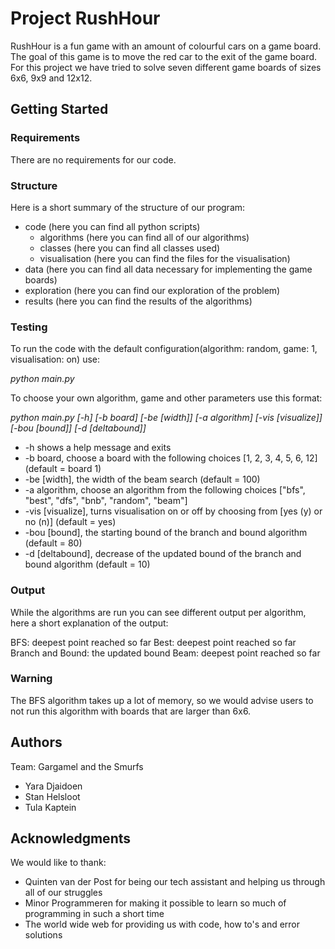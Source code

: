 # Project RushHour

RushHour is a fun game with an amount of colourful cars on a game board. The goal of this game is to move
the red car to the exit of the game board. For this project we have tried to solve seven different game boards
of sizes 6x6, 9x9 and 12x12.

## Getting Started

### Requirements

There are no requirements for our code.

### Structure

Here is a short summary of the structure of our program:
+ code (here you can find all python scripts)
  + algorithms (here you can find all of our algorithms)
  + classes (here you can find all classes used)
  + visualisation (here you can find the files for the visualisation)
+ data (here you can find all data necessary for implementing the game boards)
+ exploration (here you can find our exploration of the problem)
+ results (here you can find the results of the algorithms)

### Testing

To run the code with the default configuration(algorithm: random, game: 1, visualisation: on) use:

*python main.py*

To choose your own algorithm, game and other parameters use this format:

*python main.py [-h] [-b board] [-be [width]] [-a algorithm] [-vis [visualize]]
               [-bou [bound]] [-d [deltabound]]*

+ -h shows a help message and exits
+ -b board, choose a board with the following choices [1, 2, 3, 4, 5, 6, 12] (default = board 1)
+ -be [width], the width of the beam search (default = 100)
+ -a algorithm, choose an algorithm from the following choices ["bfs", "best", "dfs", "bnb", "random", "beam"]
+ -vis [visualize], turns visualisation on or off by choosing from [yes (y) or no (n)] (default = yes)
+ -bou [bound], the starting bound of the branch and bound algorithm (default = 80)
+ -d [deltabound], decrease of the updated bound of the branch and bound algorithm (default = 10)

### Output

While the algorithms are run you can see different output per algorithm,
here a short explanation of the output:

BFS: deepest point reached so far
Best: deepest point reached so far
Branch and Bound: the updated bound
Beam: deepest point reached so far

### Warning

The BFS algorithm takes up a lot of memory, so we would advise users to not run this algorithm with 
boards that are larger than 6x6.

## Authors

Team: Gargamel and the Smurfs

+ Yara Djaidoen
+ Stan Helsloot
+ Tula Kaptein

## Acknowledgments

We would like to thank:

+ Quinten van der Post for being our tech assistant and helping us through all of our struggles
+ Minor Programmeren for making it possible to learn so much of programming in such a short time
+ The world wide web for providing us with code, how to's and error solutions

